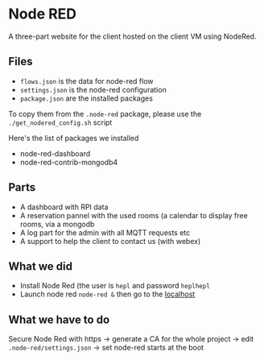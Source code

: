# Node RED

A three-part website for the client hosted on the client VM using NodeRed.

## Files

* `flows.json` is the data for node-red flow
* `settings.json` is the node-red configuration
* `package.json` are the installed packages

To copy them from the `.node-red` package, please use the `./get_nodered_config.sh` script

Here's the list of packages we installed 
- node-red-dashboard
- node-red-contrib-mongodb4

## Parts

* A dashboard with RPI data
* A reservation pannel with the used rooms (a calendar to display free rooms, via a mongodb 
* A log part for the admin with all MQTT requests etc
* A support to help the client to contact us (with webex)

## What we did 

* Install Node Red (the user is `hepl` and password `heplhepl`
* Launch node red `node-red &` then go to the [localhost](localhost:1880)

## What we have to do

Secure Node Red with https
-> generate a CA for the whole project
-> edit `.node-red/settings.json`
-> set node-red starts at the boot
